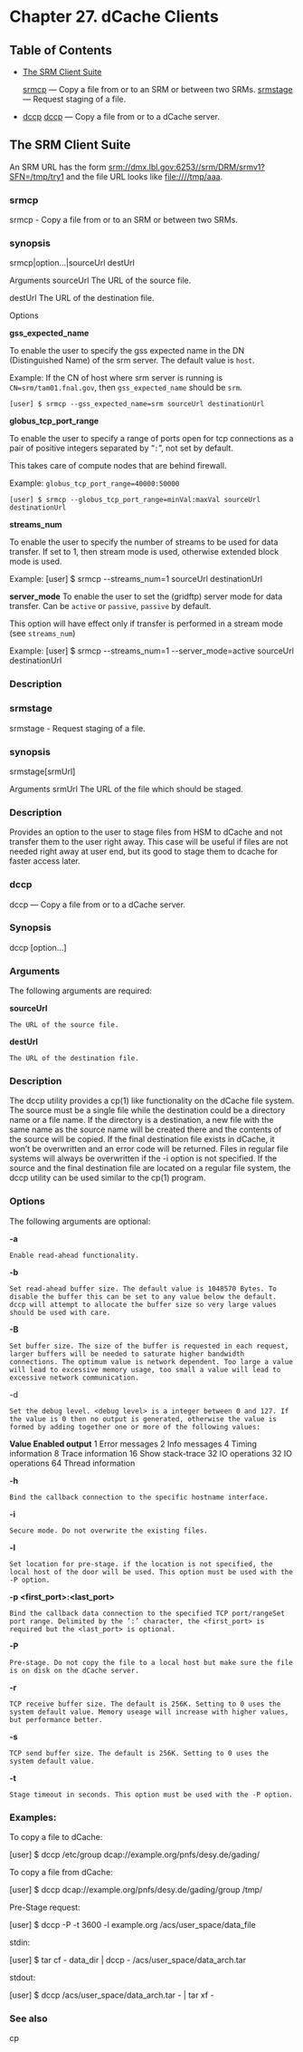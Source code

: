 Chapter 27. dCache Clients
===========================

## Table of Contents

+ [The SRM Client Suite](#the-srm-client-suite)

  [srmcp](#srmcp) — Copy a file from or to an SRM or between two SRMs.
  [srmstage](#srmstage) — Request staging of a file.

+ [dccp](#dccp)
  [dccp](#dccp) — Copy a file from or to a dCache server.


## The SRM Client Suite

An SRM URL has the form <srm://dmx.lbl.gov:6253//srm/DRM/srmv1?SFN=/tmp/try1> and the file URL looks like <file:////tmp/aaa>.

### srmcp
srmcp - Copy a file from or to an SRM or between two SRMs.

### synopsis

srmcp|option...|sourceUrl destUrl

Arguments
  sourceUrl
    The URL of the source file.

destUrl
    The URL of the destination file.

Options

**gss_expected_name**

To enable the user to specify the gss expected name in the DN (Distinguished Name) of the srm server. The default value is `host`.

Example:
If the CN of host where srm server is running is `CN=srm/tam01.fnal.gov`, then `gss_expected_name` should be `srm`.

    [user] $ srmcp --gss_expected_name=srm sourceUrl destinationUrl


**globus_tcp_port_range**

To enable the user to specify a range of ports open for tcp connections as a pair of positive integers separated by “`:`”, not set by default.

This takes care of compute nodes that are behind firewall.

Example:
`globus_tcp_port_range=40000:50000`

    [user] $ srmcp --globus_tcp_port_range=minVal:maxVal sourceUrl destinationUrl

**streams_num**

To enable the user to specify the number of streams to be used for data transfer. If set to 1, then stream mode is used, otherwise extended block mode is used.

Example:
    [user] $  srmcp --streams_num=1 sourceUrl destinationUrl

**server_mode**
To enable the user to set the (gridftp) server mode for data transfer. Can be `active` or `passive`, `passive` by default.

This option will have effect only if transfer is performed in a stream mode (see `streams_num`)

Example:
    [user] $  srmcp --streams_num=1 --server_mode=active sourceUrl destinationUrl

### Description

### srmstage
srmstage - Request staging of a file.

### synopsis
srmstage[srmUrl]

Arguments
srmUrl
The URL of the file which should be staged.

### Description

Provides an option to the user to stage files from HSM to dCache and not transfer them to the user right away. This case will be useful if files are not needed right away at user end, but its good to stage them to dcache for faster access later.

### dccp

dccp — Copy a file from or to a dCache server.

### Synopsis
dccp [option...] <sourceUrl> <destUrl>

### Arguments

The following arguments are required:

**sourceUrl**

    The URL of the source file.

**destUrl**

    The URL of the destination file.

### Description
The dccp utility provides a cp(1) like functionality on the dCache file system. The source must be a single file while the destination could be a directory name or a file name. If the directory is a destination, a new file with the same name as the source name will be created there and the contents of the source will be copied. If the final destination file exists in dCache, it won’t be overwritten and an error code will be returned. Files in regular file systems will always be overwritten if the -i option is not specified. If the source and the final destination file are located on a regular file system, the dccp utility can be used similar to the cp(1) program.

### Options
The following arguments are optional:

**-a**

    Enable read-ahead functionality.

**-b <bufferSize>**

    Set read-ahead buffer size. The default value is 1048570 Bytes. To disable the buffer this can be set to any value below the default. dccp will attempt to allocate the buffer size so very large values should be used with care.

**-B <bufferSize>**

    Set buffer size. The size of the buffer is requested in each request, larger buffers will be needed to saturate higher bandwidth connections. The optimum value is network dependent. Too large a value will lead to excessive memory usage, too small a value will lead to excessive network communication.
-d <debug level>

    Set the debug level. <debug level> is a integer between 0 and 127. If the value is 0 then no output is generated, otherwise the value is formed by adding together one or more of the following values:

**Value	Enabled output**
  1	    Error messages
  2	    Info messages
  4	    Timing information
  8	    Trace information
  16  	Show stack-trace
  32	  IO operations
  32  	IO operations
  64	  Thread information

**-h <replyHostName>**

    Bind the callback connection to the specific hostname interface.

**-i**

    Secure mode. Do not overwrite the existing files.

**-l <location>**

    Set location for pre-stage. if the location is not specified, the local host of the door will be used. This option must be used with the -P option.

**-p <first_port>:<last_port>**

    Bind the callback data connection to the specified TCP port/rangeSet port range. Delimited by the ’:’ character, the <first_port> is required but the <last_port> is optional.

**-P**

    Pre-stage. Do not copy the file to a local host but make sure the file is on disk on the dCache server.

**-r <bufferSize>**

    TCP receive buffer size. The default is 256K. Setting to 0 uses the system default value. Memory useage will increase with higher values, but performance better.

**-s <bufferSize>**

    TCP send buffer size. The default is 256K. Setting to 0 uses the system default value.

**-t <time>**

    Stage timeout in seconds. This option must be used with the -P option.

### Examples:

To copy a file to dCache:

[user] $ dccp /etc/group dcap://example.org/pnfs/desy.de/gading/

To copy a file from dCache:

[user] $ dccp dcap://example.org/pnfs/desy.de/gading/group /tmp/

Pre-Stage request:

[user] $ dccp -P -t 3600 -l example.org /acs/user_space/data_file

stdin:

[user] $ tar cf - data_dir | dccp - /acs/user_space/data_arch.tar

stdout:

[user] $ dccp /acs/user_space/data_arch.tar - | tar xf -

### See also

cp

